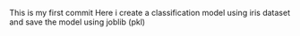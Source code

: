 This is my first commit
Here i create a classification model using iris dataset and save the model using joblib (pkl)
